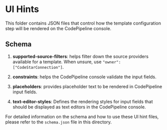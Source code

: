 # UI Hints

This folder contains JSON files that control how the template configuration step will be rendered on the CodePipeline console.

## Schema

1. **supported-source-filters**: helps filter down the source providers available for a template. When unsure, use `"owner": ["CodeStarConnection"]`.

2. **constraints**: helps the CodePipeline console validate the input fields.

3. **placeholders**: provides placeholder text to be rendered in CodePipeline input fields.

4. **text-editor-styles**: Defines the rendering styles for input fields that should be displayed as text editors in the CodePipeline console. 

For detailed information on the schema and how to use these UI hint files, please refer to the `schema.json` file in this directory.